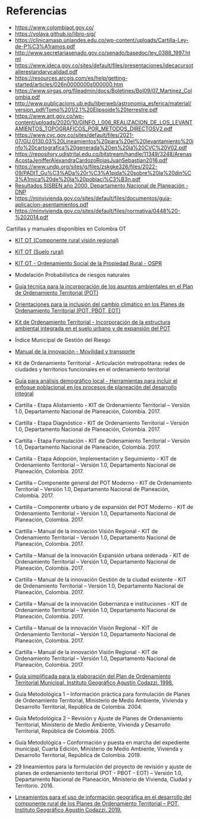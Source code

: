 # Referencias

* https://www.colombiaot.gov.co/
* https://volaya.github.io/libro-sig/
* https://clinicamasp.uniandes.edu.co/wp-content/uploads/Cartilla-Ley-de-P%C3%A1ramos.pdf
* http://www.secretariasenado.gov.co/senado/basedoc/ley_0388_1997.html
* https://www.ideca.gov.co/sites/default/files/presentaciones/idecacursotallerestandarycalidad.pdf
* https://resources.arcgis.com/es/help/getting-started/articles/026n0000000s000000.htm
* https://www.sirgas.org/fileadmin/docs/Boletines/Bol09/07_Martinez_Colombia.pdf
* http://www.publicacions.ub.edu/liberweb/astronomia_esferica/material/version_pdf/Tomo%201/2.1%20Elipsoide%20terrestre.pdf
* https://www.ant.gov.co/wp-content/uploads/2020/10/GINFO_I_006_REALIZACION_DE_LOS_LEVANTAMIENTOS_TOPOGRAFICOS_POR_METODOS_DIRECTOSV2.pdf
* https://www.cvc.gov.co/sites/default/files/2021-07/GU.0130.03%20Lineamientos%20para%20el%20levantamiento%20info%20cartografica%20generada%20en%20la%20CVC%20V02.pdf
* https://repository.udistrital.edu.co/bitstream/handle/11349/3248/ArenasAcostaJenifferAlexandraCardozoRojasJuanSebastian2016.pdf
* https://www.undp.org/sites/g/files/zskgke326/files/2022-09/PADIT_Gu%C3%ADa%20r%C3%A1pida%20sobre%20la%20din%C3%A1mica%20de%20la%20poblaci%C3%B3n.pdf
* [Resultados SISBEN año 2000, Departamento Nacional de Planeación - DNP](https://www.acnur.org/fileadmin/Documentos/Publicaciones/2007/5682.pdf)
* https://minvivienda.gov.co/sites/default/files/documentos/guia-aplicacion-asentamientos.pdf
* https://minvivienda.gov.co/sites/default/files/normativa/0448%20-%202014.pdf


Cartillas y manuales disponibles en Colombia OT

* [KIT OT (Componente rural visión regional)](https://portalterritorial.dnp.gov.co/KitOT/Content/uploads/Componente_RVR.pdf)
* [KIT OT (Suelo rural)](https://portalterritorial.dnp.gov.co/KitOT/Content/uploads/Suelo%20rural%20MVCT%20110518.pdf)
* [KIT OT - Ordenamiento Social de la Propiedad Rural - OSPR](https://portalterritorial.dnp.gov.co/KitOT/Content/uploads/Cartilla%20OSPR.pdf)
* Modelación Probabilística de riesgos naturales
* [Guía técnica para la incorporación de los asuntos ambientales en el Plan de Ordenamiento Territorial (POT)](https://sie.car.gov.co/server/api/core/bitstreams/32bcd05e-80a2-44b9-afed-2a8f208150c1/content)
* [Orientaciones para la inclusión del cambio climático en los Planes de Ordenamiento Territorial (POT, PBOT, EOT)](https://www.car.gov.co/uploads/files/5b070c9370ad3.pdf)
* [Kit de Ordenamiento Territorial - Incorporación de la estructura ambiental integrada en el suelo urbano y de expansión del POT ](https://portalterritorial.dnp.gov.co/KitOT/Content/uploads/C%20AMBIENTAL.pdf)
* Índice Municipal de Gestión del Riesgo
* [Manual de la innovación - Movilidad y transporte](https://portalterritorial.dnp.gov.co/KitOT/Content/uploads/Manual%20innovacion%20Movilidad%20y%20Transporte%20PDF.pdf)
* Kit de Ordenamiento Territorial -  Articulación metropolitana: redes de ciudades y territorios funcionales en el ordenamiento territorial
* [Guía para análisis demográfico local - Herramientas para incluir el enfoque poblacional en los procesos de planeación del desarrollo integral](https://colombia.unfpa.org/sites/default/files/pub-pdf/Gui%CC%81a-Dina%CC%81micas-Demografi%CC%81a.pdf)


* Cartilla - Etapa Alistamiento - KIT de Ordenamiento Territorial – Versión 1.0, Departamento Nacional de Planeación, Colombia. 2017. 
* Cartilla - Etapa Diagnóstico - KIT de Ordenamiento Territorial – Versión 1.0, Departamento Nacional de Planeación, Colombia. 2017. 
* Cartilla - Etapa Formulación - KIT de Ordenamiento Territorial – Versión 1.0, Departamento Nacional de Planeación, Colombia. 2017. 
* Cartilla - Etapa Adopción, Implementación y Seguimiento - KIT de Ordenamiento Territorial – Versión 1.0, Departamento Nacional de Planeación, Colombia. 2017. 
* Cartilla – Componente general del POT Moderno - KIT de Ordenamiento Territorial – Versión 1.0, Departamento Nacional de Planeación, Colombia. 2017. 
* Cartilla – Componente urbano y de expansión del POT Moderno - KIT de Ordenamiento Territorial – Versión 1.0, Departamento Nacional de Planeación, Colombia. 2017. 
* Cartilla – Manual de la innovación Visión Regional - KIT de Ordenamiento Territorial – Versión 1.0, Departamento Nacional de Planeación, Colombia. 2017. 
* Cartilla – Manual de la innovación Expansión urbana ordenada - KIT de Ordenamiento Territorial – Versión 1.0, Departamento Nacional de Planeación, Colombia. 2017. 
* Cartilla – Manual de la innovación Gestión de la ciudad existente - KIT de Ordenamiento Territorial – Versión 1.0, Departamento Nacional de Planeación, Colombia. 2017. 
* Cartilla – Manual de la innovación Gobernanza e instituciones - KIT de Ordenamiento Territorial – Versión 1.0, Departamento Nacional de Planeación, Colombia. 2017. 
* Cartilla – Manual de la innovación Visión Regional - KIT de Ordenamiento Territorial – Versión 1.0, Departamento Nacional de Planeación, Colombia. 2017. 
* Cartilla – Manual de la innovación Visión Regional - KIT de Ordenamiento Territorial – Versión 1.0, Departamento Nacional de Planeación, Colombia. 2017. 
* [Guía simplificada para la elaboración del Plan de Ordenamiento Territorial Municipal, Instituto Geográfico Agustín Codazzi. 1998.](https://www.faoswalim.org/resources/Land/Land_resource_Mgt/pdfdocs/guia_sim.pdf)
* Guía Metodológica 1 – Información práctica para formulación de Planes de Ordenamiento Territorial, Ministerio de Medio Ambiente, Vivienda y Desarrollo Territorial, República de Colombia. 2004.
* Guía Metodológica 2 – Revisión y Ajuste de Planes de Ordenamiento Territorial, Ministerio de Medio Ambiente, Vivienda y Desarrollo Territorial, República de Colombia. 2005.
* Guía Metodológica – Conformación y puesta en marcha del expediente municipal, Cuarta Edición, Ministerio de Medio Ambiente, Vivienda y Desarrollo Territorial, República de Colombia. 2019.
* 29 lineamientos para la formulación del proyecto de revisión y ajuste de planes de ordenamiento territorial (POT - PBOT - EOT) – Versión 1.0, Departamento Nacional de Planeación, Ministerio de Vivienda, Ciudad y Territorio. 2016.
* [Lineamientos para el uso de información geográfica en el desarrollo del componente rural de los Planes de Ordenamiento Territorial – POT, Instituto Geográfico Agustín Codazzi. 2019.](https://www.colombiaot.gov.co/docs/cartilla_pot.pdf)
